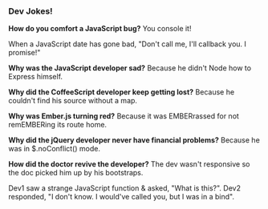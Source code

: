 ### Dev Jokes!

**How do you comfort a JavaScript bug?** You console it!

When a JavaScript date has gone bad, "Don't call me, I'll callback you. I promise!"

**Why was the JavaScript developer sad?** Because he didn't Node how to Express himself.

**Why did the CoffeeScript developer keep getting lost?** Because he couldn't find his source without a map.

**Why was Ember.js turning red?** Because it was EMBERrassed for not remEMBERing its route home.

**Why did the jQuery developer never have financial problems?** Because he was in $.noConflict() mode.

**How did the doctor revive the developer?** The dev wasn't responsive so the doc picked him up by his bootstraps.

Dev1 saw a strange JavaScript function & asked, "What is this?". Dev2 responded, "I don't know. I would've called you, but I was in a bind".
